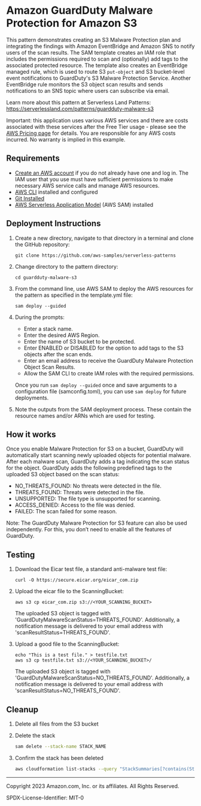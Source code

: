 # Amazon GuardDuty Malware Protection for Amazon S3

This pattern demonstrates creating an S3 Malware Protection plan and integrating the findings with Amazon EventBridge and Amazon SNS to notify users of the scan results. The SAM template creates an IAM role that includes the permissions required to scan and (optionally) add tags to the associated protected resource. The template also creates an EventBridge managed rule, which is used to route S3 `put-object` and S3 bucket-level event notifications to GuardDuty's S3 Malware Protection Service. Another EventBridge rule monitors the S3 object scan results and sends notifications to an SNS topic where users can subscribe via email.

Learn more about this pattern at Serverless Land Patterns: https://serverlessland.com/patterns/guardduty-malware-s3

Important: this application uses various AWS services and there are costs associated with these services after the Free Tier usage - please see the [AWS Pricing page](https://aws.amazon.com/pricing/) for details. You are responsible for any AWS costs incurred. No warranty is implied in this example.

## Requirements

* [Create an AWS account](https://portal.aws.amazon.com/gp/aws/developer/registration/index.html) if you do not already have one and log in. The IAM user that you use must have sufficient permissions to make necessary AWS service calls and manage AWS resources.
* [AWS CLI](https://docs.aws.amazon.com/cli/latest/userguide/install-cliv2.html) installed and configured
* [Git Installed](https://git-scm.com/book/en/v2/Getting-Started-Installing-Git)
* [AWS Serverless Application Model](https://docs.aws.amazon.com/serverless-application-model/latest/developerguide/serverless-sam-cli-install.html) (AWS SAM) installed

## Deployment Instructions

1. Create a new directory, navigate to that directory in a terminal and clone the GitHub repository:
    ``` 
    git clone https://github.com/aws-samples/serverless-patterns
    ```
1. Change directory to the pattern directory:
    ```
    cd guardduty-malware-s3
    ```
1. From the command line, use AWS SAM to deploy the AWS resources for the pattern as specified in the template.yml file:
    ```
    sam deploy --guided
    ```
1. During the prompts:
    * Enter a stack name.
    * Enter the desired AWS Region.
    * Enter the name of S3 bucket to be protected.
    * Enter ENABLED or DISABLED for the option to add tags to the S3 objects after the scan ends.
    * Enter an email address to receive the GuardDuty Malware Protection Object Scan Results.
    * Allow the SAM CLI to create IAM roles with the required permissions.

    Once you run `sam deploy --guided` once and save arguments to a configuration file (samconfig.toml), you can use `sam deploy` for future deployments.

1. Note the outputs from the SAM deployment process. These contain the resource names and/or ARNs which are used for testing.

## How it works
Once you enable Malware Protection for S3 on a bucket, GuardDuty will automatically start scanning newly uploaded objects for potential malware.
After each malware scan, GuardDuty adds a tag indicating the scan status for the object.
GuardDuty adds the following predefined tags to the uploaded S3 object based on the scan status:

* NO_THREATS_FOUND: No threats were detected in the file.
* THREATS_FOUND: Threats were detected in the file.
* UNSUPPORTED: The file type is unsupported for scanning.
* ACCESS_DENIED: Access to the file was denied.
* FAILED: The scan failed for some reason.

Note: The GuardDuty Malware Protection for S3 feature can also be used independently. For this, you don’t need to enable all the features of GuardDuty.

## Testing
1. Download the Eicar test file, a standard anti-malware test file:
    ``` 
    curl -O https://secure.eicar.org/eicar_com.zip
    ```
1. Upload the eicar file to the ScanningBucket:
    ```
    aws s3 cp eicar_com.zip s3://<YOUR_SCANNING_BUCKET>
    ```
   The uploaded S3 object is tagged with 'GuardDutyMalwareScanStatus=THREATS_FOUND'. Additionally, a notification message is delivered to your email 
   address with 'scanResultStatus=THREATS_FOUND'.
   
1. Upload a good file to the ScanningBucket:
    ```
    echo "This is a test file." > testfile.txt
    aws s3 cp testfile.txt s3://<YOUR_SCANNING_BUCKET>/
    ```
   The uploaded S3 object is tagged with 'GuardDutyMalwareScanStatus=NO_THREATS_FOUND'. Additionally, a notification message is delivered to your email 
   address with 'scanResultStatus=NO_THREATS_FOUND'.
   
## Cleanup
1. Delete all files from the S3 bucket
    
1. Delete the stack
    ```bash
    sam delete --stack-name STACK_NAME
    ```
1. Confirm the stack has been deleted
    ```bash
    aws cloudformation list-stacks --query "StackSummaries[?contains(StackName,'STACK_NAME')].StackStatus"
    ```
----
Copyright 2023 Amazon.com, Inc. or its affiliates. All Rights Reserved.

SPDX-License-Identifier: MIT-0
